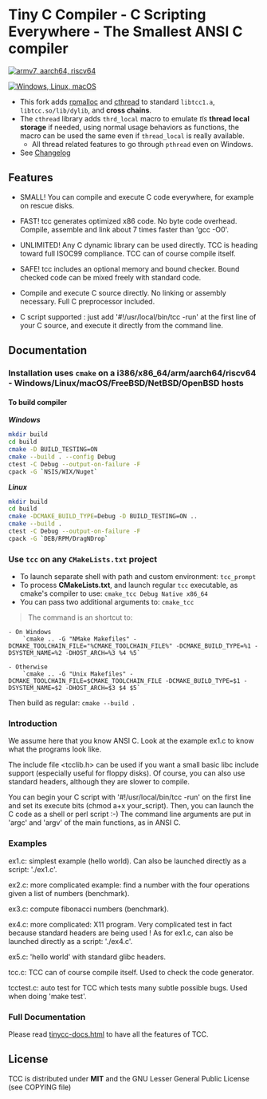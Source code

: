 # Tiny C Compiler - C Scripting Everywhere - The Smallest ANSI C compiler

[![armv7, aarch64, riscv64](https://github.com/zelang-dev/tinycc/actions/workflows/platforms.yml/badge.svg?branch=main)](https://github.com/zelang-dev/tinycc/actions/workflows/platforms.yml)

[![Windows, Linux, macOS](https://github.com/zelang-dev/tinycc/actions/workflows/cmake.yml/badge.svg?branch=main)](https://github.com/zelang-dev/tinycc/actions/workflows/cmake.yml)

- This fork adds [rpmalloc](https://github.com/zelang-dev/rpmalloc) and [cthread](https://github.com/zelang-dev/cthread) to  standard `libtcc1.a`, `libtcc.so/lib/dylib`, and **cross chains**.
- The `cthread` library adds `thrd_local` macro to emulate _tls_ **thread local storage** if needed, using normal usage behaviors as functions, the macro can be used the same even if `thread_local` is really available.
  - All thread related features to go through `pthread` even on Windows.
- See [Changelog](Changelog)

## Features

- SMALL! You can compile and execute C code everywhere, for example on
  rescue disks.

- FAST! tcc generates optimized x86 code. No byte code
  overhead. Compile, assemble and link about 7 times faster than 'gcc
  -O0'.

- UNLIMITED! Any C dynamic library can be used directly. TCC is
  heading toward full ISOC99 compliance. TCC can of course compile
  itself.

- SAFE! tcc includes an optional memory and bound checker. Bound
  checked code can be mixed freely with standard code.

- Compile and execute C source directly. No linking or assembly
  necessary. Full C preprocessor included.

- C script supported : just add '#!/usr/local/bin/tcc -run' at the first
  line of your C source, and execute it directly from the command
  line.

## Documentation

### Installation uses `cmake` on a i386/x86_64/arm/aarch64/riscv64 - Windows/Linux/macOS/FreeBSD/NetBSD/OpenBSD hosts

#### To build compiler

_**Windows**_

```bash
mkdir build
cd build
cmake -D BUILD_TESTING=ON
cmake --build . --config Debug
ctest -C Debug --output-on-failure -F
cpack -G `NSIS/WIX/Nuget`
```

_**Linux**_

```bash
mkdir build
cd build
cmake -DCMAKE_BUILD_TYPE=Debug -D BUILD_TESTING=ON ..
cmake --build .
ctest -C Debug --output-on-failure -F
cpack -G `DEB/RPM/DragNDrop`
```

### Use `tcc` on any `CMakeLists.txt` project

- To launch separate shell with path and custom environment: `tcc_prompt`
- To process **CMakeLists.txt**, and launch regular `tcc` executable, as cmake's compiler to use:
    `cmake_tcc Debug Native x86_64`
- You can pass two additional arguments to: `cmake_tcc`

> The command is an shortcut to:

    - On Windows
        `cmake .. -G "NMake Makefiles" -DCMAKE_TOOLCHAIN_FILE="%CMAKE_TOOLCHAIN_FILE%" -DCMAKE_BUILD_TYPE=%1 -DSYSTEM_NAME=%2 -DHOST_ARCH=%3 %4 %5`

    - Otherwise
        `cmake .. -G "Unix Makefiles" -DCMAKE_TOOLCHAIN_FILE=$CMAKE_TOOLCHAIN_FILE -DCMAKE_BUILD_TYPE=$1 -DSYSTEM_NAME=$2 -DHOST_ARCH=$3 $4 $5`

Then build as regular:
    `cmake --build .`

### Introduction

We assume here that you know ANSI C. Look at the example ex1.c to know
what the programs look like.

The include file <tcclib.h> can be used if you want a small basic libc
include support (especially useful for floppy disks). Of course, you
can also use standard headers, although they are slower to compile.

You can begin your C script with '#!/usr/local/bin/tcc -run' on the first
line and set its execute bits (chmod a+x your_script). Then, you can
launch the C code as a shell or perl script :-) The command line
arguments are put in 'argc' and 'argv' of the main functions, as in
ANSI C.

### Examples

ex1.c: simplest example (hello world). Can also be launched directly
as a script: './ex1.c'.

ex2.c: more complicated example: find a number with the four
operations given a list of numbers (benchmark).

ex3.c: compute fibonacci numbers (benchmark).

ex4.c: more complicated: X11 program. Very complicated test in fact
because standard headers are being used ! As for ex1.c, can also be launched
directly as a script: './ex4.c'.

ex5.c: 'hello world' with standard glibc headers.

tcc.c: TCC can of course compile itself. Used to check the code
generator.

tcctest.c: auto test for TCC which tests many subtle possible bugs. Used
when doing 'make test'.

### Full Documentation

Please read [tinycc-docs.html](tinycc-docs.html) to have all the features of TCC.

## License

TCC is distributed under **MIT** and the GNU Lesser General Public License (see COPYING file)

